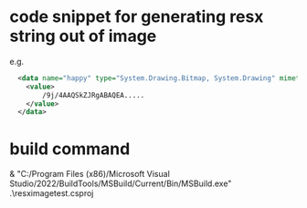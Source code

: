 # code snippet for generating resx string out of image

e.g.

```xml
  <data name="happy" type="System.Drawing.Bitmap, System.Drawing" mimetype="application/x-microsoft.net.object.bytearray.base64">
    <value>
        /9j/4AAQSkZJRgABAQEA.....
    </value>
  </data>
  ```

# build command 

& "C:/Program Files (x86)/Microsoft Visual Studio/2022/BuildTools/MSBuild/Current/Bin/MSBuild.exe" .\resximagetest.csproj